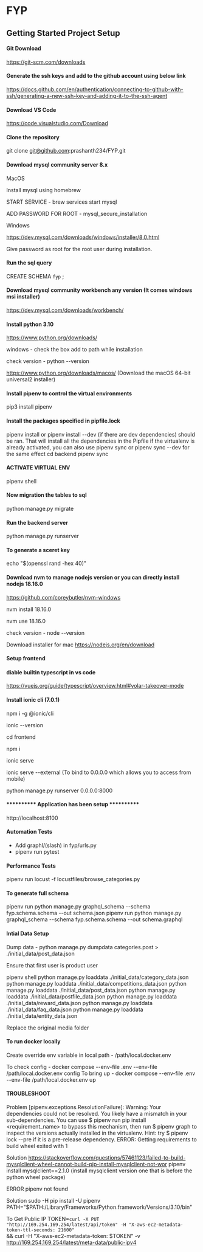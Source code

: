 # FYP

## Getting Started Project Setup

#### Git Download 

https://git-scm.com/downloads

#### Generate the ssh keys and add to the github account using below link

https://docs.github.com/en/authentication/connecting-to-github-with-ssh/generating-a-new-ssh-key-and-adding-it-to-the-ssh-agent

#### Download VS Code

https://code.visualstudio.com/Download

#### Clone the repository 

git clone git@github.com:prashanth234/FYP.git


#### Download mysql community server 8.x

MacOS

Install mysql using homebrew

START SERVICE - brew services start mysql

ADD PASSWORD FOR ROOT - mysql_secure_installation

Windows

https://dev.mysql.com/downloads/windows/installer/8.0.html

Give password as root for the root user during installation.

#### Run the sql query

CREATE SCHEMA `fyp` ; 

#### Download mysql community workbench any version (It comes windows msi installer)

https://dev.mysql.com/downloads/workbench/

#### Install python 3.10

https://www.python.org/downloads/

windows - check the box add to path while installation

check version - python --version

https://www.python.org/downloads/macos/ (Download the macOS 64-bit universal2 installer)

#### Install pipenv to control the virtual environments 

pip3 install pipenv

#### Install the packages specified in pipfile.lock

pipenv install or pipenv install --dev (if there are dev dependencies) should be ran. That will install all the dependencies in the Pipfile
if the virtualenv is already activated, you can also use pipenv sync or pipenv sync --dev for the same effect
cd backend
pipenv sync

#### ACTIVATE VIRTUAL ENV

pipenv shell

#### Now migration the tables to sql

python manage.py migrate

#### Run the backend server

python manage.py runserver

#### To generate a sceret key

echo "$(openssl rand -hex 40)"

#### Download nvm to manage nodejs version or you can directly install nodejs 18.16.0

https://github.com/coreybutler/nvm-windows

nvm install 18.16.0

nvm use 18.16.0

check version - node --version

Download installer for mac
https://nodejs.org/en/download

#### Setup frontend

#### diable builtin typescript in vs code

https://vuejs.org/guide/typescript/overview.html#volar-takeover-mode

#### Install ionic cli (7.0.1)
npm i -g @ionic/cli

ionic --version

cd frontend

npm i

ionic serve

ionic serve --external (To bind to 0.0.0.0 which allows you to access from mobile)

python manage.py runserver 0.0.0.0:8000

#### ********** Application has been setup ********** 

 http://localhost:8100


#### Automation Tests 

- Add graphl/(slash) in fyp/urls.py
- pipenv run pytest

#### Performance Tests

pipenv run locust -f locustfiles/browse_categories.py

#### To generate full schema

pipenv run python manage.py graphql_schema --schema fyp.schema.schema --out schema.json
pipenv run python manage.py graphql_schema --schema fyp.schema.schema --out schema.graphql

#### Intial Data Setup

Dump data - python manage.py dumpdata categories.post > ./initial_data/post_data.json

Ensure that first user is product user

pipenv shell
python manage.py loaddata ./initial_data/category_data.json
python manage.py loaddata ./initial_data/competitions_data.json
python manage.py loaddata ./initial_data/post_data.json
python manage.py loaddata ./initial_data/postfile_data.json
python manage.py loaddata ./initial_data/reward_data.json
python manage.py loaddata ./initial_data/faq_data.json
python manage.py loaddata ./initial_data/entity_data.json

Replace the original media folder

#### To run docker locally

Create override env variable in local path - /path/local.docker.env

To check config - docker compose --env-file .env --env-file /path/local.docker.env config
To bring up - docker compose --env-file .env --env-file /path/local.docker.env up

#### TROUBLESHOOT

Problem
[pipenv.exceptions.ResolutionFailure]: Warning: Your dependencies could not be resolved. You likely have a mismatch in your sub-dependencies.
  You can use $ pipenv run pip install <requirement_name> to bypass this mechanism, then run $ pipenv graph to inspect the versions actually installed in the virtualenv.
  Hint: try $ pipenv lock --pre if it is a pre-release dependency.
ERROR: Getting requirements to build wheel exited with 1

Solution
https://stackoverflow.com/questions/57461123/failed-to-build-mysqlclient-wheel-cannot-build-pip-install-mysqlclient-not-wor
pipenv install mysqlclient==2.1.0
(install mysqlclient version one that is before the python wheel package)

ERROR
pipenv not found

Solution
sudo -H pip install -U pipenv
PATH="$PATH:/Library/Frameworks/Python.framework/Versions/3.10/bin"

To Get Public IP
TOKEN=`curl -X PUT "http://169.254.169.254/latest/api/token" -H "X-aws-ec2-metadata-token-ttl-seconds: 21600"` \
&& curl -H "X-aws-ec2-metadata-token: $TOKEN" -v http://169.254.169.254/latest/meta-data/public-ipv4